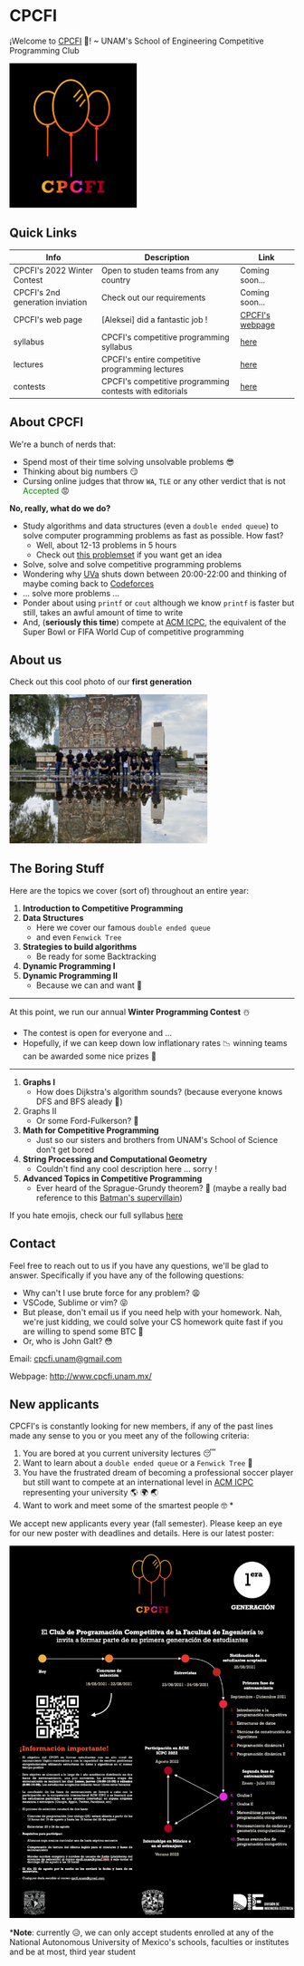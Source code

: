 # CPCFI

¡Welcome to [CPCFI](http://www.cpcfi.unam.mx/) 👋! ~ UNAM's School of Engineering Competitive Programming Club

<img src="./images/logo.PNG" alt="CPCFI Logo" width="225"/>

## Quick Links

| Info | Description | Link |
| ---- | ----------- | ---- |
| CPCFI's 2022 Winter Contest  | Open to studen teams from any country | Coming soon... |
| CPCFI's 2nd generation inviation |  Check out our requirements | Coming soon... |
| CPCFI's web page  | [Aleksei] did a fantastic job ! | [CPCFI's webpage](http://www.cpcfi.unam.mx/)  |
| syllabus | CPCFI's competitive programming syllabus | [here](https://github.com/CPCFI-org/welcome/blob/main/CPCFI%20-%20Syllabus.pdf) |
| lectures | CPCFI's entire competitive programming lectures | [here](https://github.com/CPCFI-org/lectures) |
| contests | CPCFI's competitive programming contests with editorials  | [here](https://github.com/CPCFI-org/contests) |


## About CPCFI

We're a bunch of nerds that:

- Spend most of their time solving unsolvable problems :sunglasses:
- Thinking about big numbers :smirk:
- Cursing online judges that throw ```WA```, ```TLE``` or any other verdict that is not <span style="color:green">Accepted</span> :rage:

**No, really, what do we do?**

- Study algorithms and data structures (even a ```double ended queue```) to solve computer programming problems as fast as possible. How fast?
  - Well, about 12-13 problems in 5 hours
  - Check out [this problemset](https://codeforces.com/blog/entry/71296) if you want get an idea
- Solve, solve and solve competitive programming problems
- Wondering why [UVa](https://onlinejudge.org/) shuts down between 20:00-22:00 and thinking of maybe coming back to [Codeforces](https://codeforces.com/)
- ... solve more problems ...
- Ponder about using ```printf``` or ```cout``` although we know ```printf``` is faster but still, takes an awful amount of time to write
- And, (**seriously this time**) compete at [ACM ICPC](https://icpc.global/), the equivalent of the Super Bowl or FIFA World Cup of competitive programming

## About us

Check out this cool photo of our **first generation**

<img title="CPCFI First Generation" alt="CPCFI First Generation" src="/images/CPCFI_FirstGen.jpg" width=350>

## The Boring Stuff

Here are the topics we cover (sort of) throughout an entire year:

1. **Introduction to Competitive Programming**
2. **Data Structures**
   - Here we cover our famous ```double ended queue```
   - and even ```Fenwick Tree```
3. **Strategies to build algorithms**
   - Be ready for some Backtracking
4. **Dynamic Programming I**
5. **Dynamic Programming II**
   - Because we can and want :cowboy_hat_face:

---

At this point, we run our annual **Winter Programming Contest** :snowman_with_snow:

- The contest is open for everyone and ...
- Hopefully, if we can keep down low inflationary rates :chart_with_downwards_trend: winning teams can be awarded some nice prizes :gift:

---

1. **Graphs I**
   - How does Dijkstra's algorithm sounds? (because everyone knows DFS and BFS aleady :yawning_face:)
2. Graphs II
   - Or some Ford-Fulkerson? :thinking:
3. **Math for Competitive Programming**
   - Just so our sisters and brothers from UNAM's School of Science don't get bored
4. **String Processing and Computational Geometry**
   -  Couldn't find any cool description here ... sorry !
5.  **Advanced Topics in Competitive Programming**
    - Ever heard of the Sprague-Grundy theorem? :zombie: (maybe a really bad reference to this [Batman's supervillain](https://batman.fandom.com/wiki/Solomon_Grundy))

If you hate emojis, check our full syllabus [here](https://github.com/CPCFI-org/welcome/blob/main/CPCFI%20-%20Syllabus.pdf)

## Contact

Feel free to reach out to us if you have any questions, we'll be glad to answer.
Specifically if you have any of the following questions:

- Why can't I use brute force for any problem? :weary:
- VSCode, Sublime or vim? :stuck_out_tongue_closed_eyes:
- But please, don't email us if you need help with your homework. Nah, we're just kidding, we could solve your CS homework quite fast if you are willing to spend some BTC :money_with_wings:
- Or, who is John Galt? :flushed:

Email: cpcfi.unam@gmail.com

Webpage: http://www.cpcfi.unam.mx/

## New applicants

CPCFI's is constantly looking for new members, if any of the past lines made any sense to you or you meet any of the following criteria:

1. You are bored at you current university lectures :sleeping:
2. Want to learn about a ```double ended queue``` or a ```Fenwick Tree``` :new_moon_with_face:
3. You have the frustrated dream of becoming a professional soccer player but still want to compete at an international level in [ACM ICPC](https://icpc.global/) representing your university :earth_americas: :earth_africa: :earth_asia:
4. Want to work and meet some of the smartest people :nerd_face: *

We accept new applicants every year (fall semester). Please keep an eye for our new poster with deadlines and details. Here is our latest poster:

<img src="./images/Posters/FirstGen_Invitation.png" alt="CPCFI Logo">


\***Note**: currently :disappointed_relieved:, we can only accept students enrolled at any of the National Autonomous University of Mexico's schools, faculties or institutes and be at most, third year student

